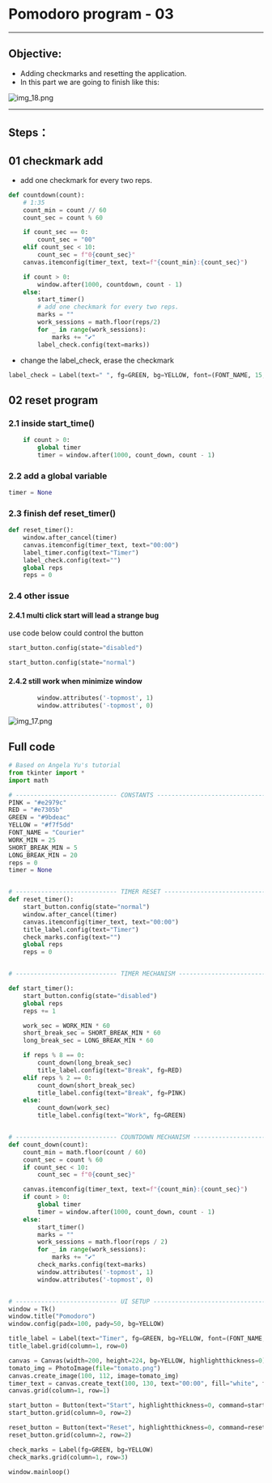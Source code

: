 # Pomodoro program - 03
___
## Objective:
* Adding checkmarks and resetting the application.
* In this part we are going to finish like this:

![img_18.png](img/img_18.png)

___
## Steps：

## 01 checkmark add
* add one checkmark for every two reps.
```python
def countdown(count):
    # 1:35
    count_min = count // 60
    count_sec = count % 60

    if count_sec == 0:
        count_sec = "00"
    elif count_sec < 10:
        count_sec = f"0{count_sec}"
    canvas.itemconfig(timer_text, text=f"{count_min}:{count_sec}")

    if count > 0:
        window.after(1000, countdown, count - 1)
    else:
        start_timer()
        # add one checkmark for every two reps.
        marks = ""
        work_sessions = math.floor(reps/2)
        for _ in range(work_sessions):
            marks += "✔"
        label_check.config(text=marks))
```
* change the label_check, erase the checkmark
```python
label_check = Label(text=" ", fg=GREEN, bg=YELLOW, font=(FONT_NAME, 15, "bold"))
```
## 02 reset program
### 2.1 inside start_time()
```python
    if count > 0:
        global timer
        timer = window.after(1000, count_down, count - 1)
```
### 2.2 add a global variable
```python
timer = None
```
### 2.3 finish def reset_timer()
```python
def reset_timer():
    window.after_cancel(timer)
    canvas.itemconfig(timer_text, text="00:00")
    label_timer.config(text="Timer")
    label_check.config(text="")
    global reps
    reps = 0
```
### 2.4 other issue
#### 2.4.1 multi click start will lead a strange bug
use code below could control the button
```python
start_button.config(state="disabled")

start_button.config(state="normal")
```
#### 2.4.2 still work when minimize window
```python
        window.attributes('-topmost', 1)
        window.attributes('-topmost', 0)
```

![img_17.png](img/img_17.png)

## Full code
```python
# Based on Angela Yu's tutorial
from tkinter import *
import math

# ---------------------------- CONSTANTS ------------------------------- #
PINK = "#e2979c"
RED = "#e7305b"
GREEN = "#9bdeac"
YELLOW = "#f7f5dd"
FONT_NAME = "Courier"
WORK_MIN = 25
SHORT_BREAK_MIN = 5
LONG_BREAK_MIN = 20
reps = 0
timer = None


# ---------------------------- TIMER RESET ------------------------------- #
def reset_timer():
    start_button.config(state="normal")
    window.after_cancel(timer)
    canvas.itemconfig(timer_text, text="00:00")
    title_label.config(text="Timer")
    check_marks.config(text="")
    global reps
    reps = 0


# ---------------------------- TIMER MECHANISM ------------------------------- #

def start_timer():
    start_button.config(state="disabled")
    global reps
    reps += 1

    work_sec = WORK_MIN * 60
    short_break_sec = SHORT_BREAK_MIN * 60
    long_break_sec = LONG_BREAK_MIN * 60

    if reps % 8 == 0:
        count_down(long_break_sec)
        title_label.config(text="Break", fg=RED)
    elif reps % 2 == 0:
        count_down(short_break_sec)
        title_label.config(text="Break", fg=PINK)
    else:
        count_down(work_sec)
        title_label.config(text="Work", fg=GREEN)


# ---------------------------- COUNTDOWN MECHANISM ------------------------------- #
def count_down(count):
    count_min = math.floor(count / 60)
    count_sec = count % 60
    if count_sec < 10:
        count_sec = f"0{count_sec}"

    canvas.itemconfig(timer_text, text=f"{count_min}:{count_sec}")
    if count > 0:
        global timer
        timer = window.after(1000, count_down, count - 1)
    else:
        start_timer()
        marks = ""
        work_sessions = math.floor(reps / 2)
        for _ in range(work_sessions):
            marks += "✔"
        check_marks.config(text=marks)
        window.attributes('-topmost', 1)
        window.attributes('-topmost', 0)


# ---------------------------- UI SETUP ------------------------------- #
window = Tk()
window.title("Pomodoro")
window.config(padx=100, pady=50, bg=YELLOW)

title_label = Label(text="Timer", fg=GREEN, bg=YELLOW, font=(FONT_NAME, 50))
title_label.grid(column=1, row=0)

canvas = Canvas(width=200, height=224, bg=YELLOW, highlightthickness=0)
tomato_img = PhotoImage(file="tomato.png")
canvas.create_image(100, 112, image=tomato_img)
timer_text = canvas.create_text(100, 130, text="00:00", fill="white", font=(FONT_NAME, 35, "bold"))
canvas.grid(column=1, row=1)

start_button = Button(text="Start", highlightthickness=0, command=start_timer)
start_button.grid(column=0, row=2)

reset_button = Button(text="Reset", highlightthickness=0, command=reset_timer)
reset_button.grid(column=2, row=2)

check_marks = Label(fg=GREEN, bg=YELLOW)
check_marks.grid(column=1, row=3)

window.mainloop()

```